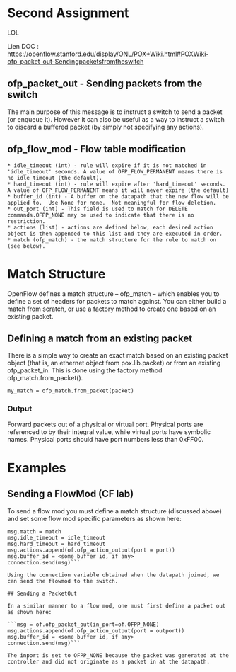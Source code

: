 # Second Assignment

LOL

Lien DOC : https://openflow.stanford.edu/display/ONL/POX+Wiki.html#POXWiki-ofp_packet_out-Sendingpacketsfromtheswitch

## ofp_packet_out - Sending packets from the switch

The main purpose of this message is to instruct a switch to send a packet (or enqueue it).  However it can also be useful as a way to instruct a switch to discard a buffered packet (by simply not specifying any actions).

## ofp_flow_mod - Flow table modification

	* idle_timeout (int) - rule will expire if it is not matched in 'idle_timeout' seconds. A value of OFP_FLOW_PERMANENT means there is no idle_timeout (the default).
	* hard_timeout (int) - rule will expire after 'hard_timeout' seconds. A value of OFP_FLOW_PERMANENT means it will never expire (the default)
	* buffer_id (int) - A buffer on the datapath that the new flow will be applied to.  Use None for none.  Not meaningful for flow deletion.
	* out_port (int) - This field is used to match for DELETE commands.OFPP_NONE may be used to indicate that there is no restriction.
	* actions (list) - actions are defined below, each desired action object is then appended to this list and they are executed in order.
	* match (ofp_match) - the match structure for the rule to match on (see below).

# Match Structure

OpenFlow defines a match structure – ofp_match – which enables you to define a set of headers for packets to match against. You can either build a match from scratch, or use a factory method to create one based on an existing packet.	

## Defining a match from an existing packet

There is a simple way to create an exact match based on an existing packet object (that is, an ethernet object from pox.lib.packet) or from an existing ofp_packet_in.  This is done using the factory method ofp_match.from_packet().

`my_match = ofp_match.from_packet(packet)`

### Output

Forward packets out of a physical or virtual port. Physical ports are referenced to by their integral value, while virtual ports have symbolic names. Physical ports should have port numbers less than 0xFF00.

# Examples 

## Sending a FlowMod (CF lab)

To send a flow mod you must define a match structure (discussed above) and set some flow mod specific parameters as shown here:

```msg = ofp_flow_mod()
msg.match = match
msg.idle_timeout = idle_timeout
msg.hard_timeout = hard_timeout
msg.actions.append(of.ofp_action_output(port = port))
msg.buffer_id = <some buffer id, if any>
connection.send(msg)```

Using the connection variable obtained when the datapath joined, we can send the flowmod to the switch.

## Sending a PacketOut

In a similar manner to a flow mod, one must first define a packet out as shown here:

```msg = of.ofp_packet_out(in_port=of.OFPP_NONE)
msg.actions.append(of.ofp_action_output(port = outport))
msg.buffer_id = <some buffer id, if any>
connection.send(msg)```

The inport is set to OFPP_NONE because the packet was generated at the controller and did not originate as a packet in at the datapath.